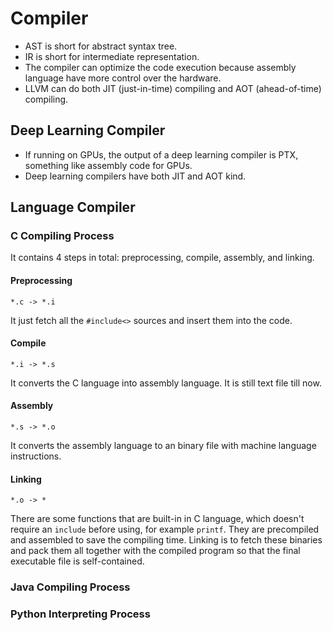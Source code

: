 # Compiler

* AST is short for abstract syntax tree.
* IR is short for intermediate representation.
* The compiler can optimize the code execution because assembly language have more control over the hardware.
* LLVM can do both JIT (just-in-time) compiling and AOT (ahead-of-time) compiling.

## Deep Learning Compiler

* If running on GPUs, the output of a deep learning compiler is PTX, something like assembly code for GPUs.
* Deep learning compilers have both JIT and AOT kind.

## Language Compiler

### C Compiling Process

It contains 4 steps in total: preprocessing, compile, assembly, and linking.

#### Preprocessing
`*.c -> *.i`

It just fetch all the `#include<>` sources and insert them into the code.

#### Compile
`*.i -> *.s`

It converts the C language into assembly language. It is still text file till now.

#### Assembly
`*.s -> *.o`

It converts the assembly language to an binary file with machine language instructions.

#### Linking
`*.o -> *`

There are some functions that are built-in in C language, which doesn't require an `include` before using,
for example `printf`.
They are precompiled and assembled to save the compiling time.
Linking is to fetch these binaries and pack them all together with the compiled program
so that the final executable file is self-contained.

### Java Compiling Process
### Python Interpreting Process

